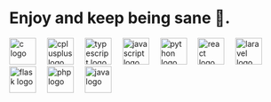 <!-- ## Following the flow of life.  -->
<!-- # 💻 Tech Stack:  -->


<h1>
  Enjoy and keep being sane 🙏. 
</h1>

<div align="left">
  <img src="https://skillicons.dev/icons?i=c" height="48" alt="c logo"  />
  <img width="12" />
  <img src="https://skillicons.dev/icons?i=cpp" height="48" alt="cplusplus logo"  />
  <img width="12" />
  <img src="https://skillicons.dev/icons?i=ts" height="48" alt="typescript logo"  />
  <img width="12" />
  <img src="https://skillicons.dev/icons?i=js" height="48" alt="javascript logo"  />
  <img width="12" />
  <img src="https://skillicons.dev/icons?i=py" height="48" alt="python logo"  />
  <img width="12" />
  <img src="https://skillicons.dev/icons?i=react" height="48" alt="react logo"  />
  <img width="12" />
  <img src="https://skillicons.dev/icons?i=laravel" height="48" alt="laravel logo"  />
  <img width="12" />
  <img src="https://skillicons.dev/icons?i=flask" height="48" alt="flask logo"  />
  <img width="12" />
  <img src="https://skillicons.dev/icons?i=php" height="48" alt="php logo"  />
  <img width="12" />
  <img src="https://skillicons.dev/icons?i=java" height="48" alt="java logo"  />
</div>

<!--
##
<img src='https://github.com/Allen-pie/Allen-pie/blob/bcdfbefef643bf19b229a46db64e6becf0c9b681/WhatsApp%20Image%202025-07-03%20at%2022.48.33_fdc20ff7.jpg' />
-->

<!-- <div align="center">
  <img src="https://raw.githubusercontent.com/Allen-pie/Allen-pie/main/readme_gif.gif" alt="My GIF" />
</div>
-->
<!-- Proudly created with GPRM ( https://gprm.itsvg.in ) -->

